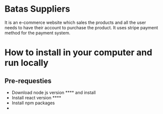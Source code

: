 # Batas Suppliers
It is an e-commerce website which sales the products and all the user needs to have their account to purchase the product. It uses stripe payment method for the payment system.

# How to install in your computer and run locally
## Pre-requesties
* Download node js version **** and install
* Install react version ****
* Install npm packages
* 
